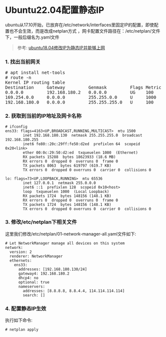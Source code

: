 # Ubuntu22.04配置静态IP


ubuntu从17.10开始，已放弃在/etc/network/interfaces里固定IP的配置，即使配置也不会生效，而是改成netplan方式 ，网卡配置文件路径在：/etc/netplan/文件下，一般后缀名为.yaml文件

>参考: [ubuntu18.04修改IP为静态IP并能够上网](https://blog.csdn.net/IT_SoftEngineer/article/details/112794427)


### 1. 找出当前网关

<pre>
# apt install net-tools
# route -n
Kernel IP routing table
Destination     Gateway         Genmask         Flags Metric Ref    Use Iface
0.0.0.0         192.168.180.2   0.0.0.0         UG    100    0        0 ens33
169.254.0.0     0.0.0.0         255.255.0.0     U     1000   0        0 ens33
192.168.180.0   0.0.0.0         255.255.255.0   U     100    0        0 ens33
</pre>

### 2. 获取到当前的IP地址及网卡名称

```
# ifconfig
ens33: flags=4163<UP,BROADCAST,RUNNING,MULTICAST>  mtu 1500
        inet 192.168.180.130  netmask 255.255.255.0  broadcast 192.168.180.255
        inet6 fe80::20c:29ff:fe50:d2ed  prefixlen 64  scopeid 0x20<link>
        ether 00:0c:29:50:d2:ed  txqueuelen 1000  (Ethernet)
        RX packets 15288  bytes 18623933 (18.6 MB)
        RX errors 0  dropped 0  overruns 0  frame 0
        TX packets 8063  bytes 619797 (619.7 KB)
        TX errors 0  dropped 0 overruns 0  carrier 0  collisions 0

lo: flags=73<UP,LOOPBACK,RUNNING>  mtu 65536
        inet 127.0.0.1  netmask 255.0.0.0
        inet6 ::1  prefixlen 128  scopeid 0x10<host>
        loop  txqueuelen 1000  (Local Loopback)
        RX packets 1724  bytes 148156 (148.1 KB)
        RX errors 0  dropped 0  overruns 0  frame 0
        TX packets 1724  bytes 148156 (148.1 KB)
        TX errors 0  dropped 0 overruns 0  carrier 0  collisions 0
```

### 3. 修改/etc/netplan下相关文件

这里我们修改/etc/netplan/01-network-manager-all.yaml文件如下:
```
# Let NetworkManager manage all devices on this system
network:
  version: 2
  renderer: NetworkManager
  ethernets:
    ens33:
      addresses: [192.168.180.130/24]
      gateway4: 192.168.180.2
      dhcp4: no
      optional: true
      nameservers:
        addresses: [8.8.8.8, 8.8.4.4, 114.114.114.114]
        search: []
```

### 4. 配置静态IP生效

执行如下命令:
```
# netplan apply
```
